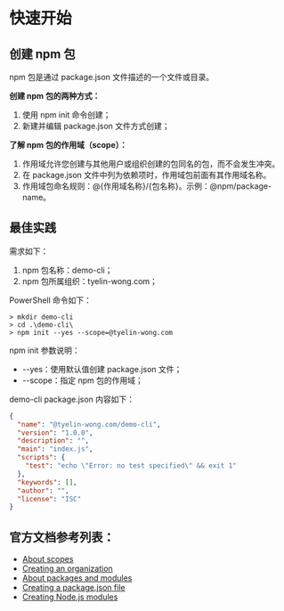 # 快速开始

## 创建 npm 包

npm 包是通过 package.json 文件描述的一个文件或目录。

**创建 npm 包的两种方式：**

1. 使用 npm init 命令创建；
1. 新建并编辑 package.json 文件方式创建；

**了解 npm 包的作用域（scope）：**
1. 作用域允许您创建与其他用户或组织创建的包同名的包，而不会发生冲突。
1. 在 package.json 文件中列为依赖项时，作用域包前面有其作用域名称。
1. 作用域包命名规则：@{作用域名称}/{包名称}。示例：@npm/package-name。

## 最佳实践

需求如下：

1. npm 包名称：demo-cli；
1. npm 包所属组织：tyelin-wong.com；

PowerShell 命令如下：

```shell
> mkdir demo-cli
> cd .\demo-cli\
> npm init --yes --scope=@tyelin-wong.com
```
npm init 参数说明：
- --yes：使用默认值创建 package.json 文件；
- --scope：指定 npm 包的作用域；

demo-cli package.json 内容如下：

```json
{
  "name": "@tyelin-wong.com/demo-cli",
  "version": "1.0.0",
  "description": "",
  "main": "index.js",
  "scripts": {
    "test": "echo \"Error: no test specified\" && exit 1"
  },
  "keywords": [],
  "author": "",
  "license": "ISC"
}
```

## 官方文档参考列表：
- [About scopes](https://docs.npmjs.com/about-scopes)
- [Creating an organization](https://docs.npmjs.com/creating-an-organization)
- [About packages and modules](https://docs.npmjs.com/about-packages-and-modules)
- [Creating a package.json file](https://docs.npmjs.com/creating-a-package-json-file)
- [Creating Node.js modules](https://docs.npmjs.com/creating-node-js-modules)
